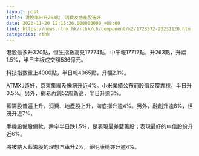 ```yaml
---
layout: post
title: 港股半日升263點　消費及地產股造好
date: 2023-11-20 12:15:26.000000000 +08:00
link: https://news.rthk.hk/rthk/ch/component/k2/1728572-20231120.htm
categories: rthk
---
```


港股最多升320點，恒生指數高見17774點，中午報17717點，升263點，升幅1.5%，半日主板成交額536億元。

科技指數重上4000點，半日報4065點，升幅2.1%。

ATMXJ造好，京東集團及騰訊升近4%。小米業績公布前股價反覆靠穩，半日升0.5%。另外，網易再創52周新高，半日升逾3%。

藍籌股普遍上升，消費、地產股上升，海底撈升逾4%。另外，融創升逾8%，世茂升近7%。

手機設備股偏軟，舜宇半日跌1.5%，是表現最差藍籌股；表現最好的中信股份升近6%。

將被納入藍籌股的理想汽車升2%，藥明康德亦升逾4%。

